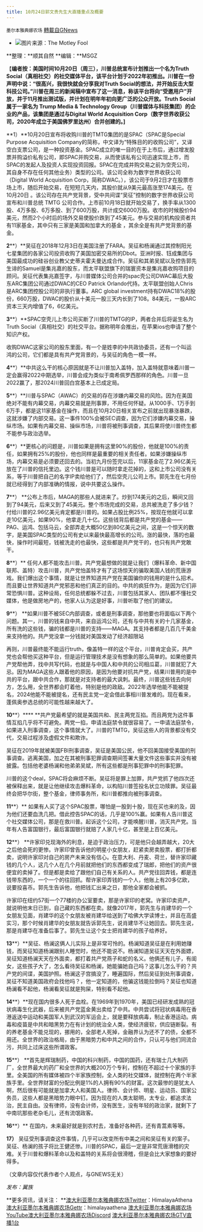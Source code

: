 ```yaml
---
title: 10月24日郭文贵先生大直播重点及概要
---
```

`墨尔本雅典娜农场` [轉載自GNews](https://gnews.org/zh-hans/1617859/)

- ![](https://assets.gnews.org/wp-content/uploads/2021/10/MM.jpg)图片来源：The Motley Fool


**整理：**顺其自然
**编辑：**MSGZ

【**编者按：**美国时间10月20日（周三），川普总统宣布计划推出一个名为Truth Social（真相社交）的社交媒体平台，该平台计划于2022年初推出。川普在一份声明中说：“很高兴，我很快就会分享我对Truth Social的想法，并开始反击大型科技公司。”川普在周三的新闻稿中宣布了这一消息，称该平台将向“受邀用户”开放，并于11月推出测试版，并计划在明年年初向更广泛的公众开放。Truth Social属于一家名为 Trump Media & Technology Group（川普媒体与科技集团）的企业的产品，该集团是通过与Digital World Acquisition Corp（数字世界收获公司，2020年成立于美国佛罗里达州）合并创建的。**]**

**1）**10月20日宣布将收购川普的TMTG集团的是SPAC（SPAC是Special Purpose Acquisition Company的简称，中文译为“特殊目的的收购公司”，又译空白支票公司，是一种投资基金。SPAC成立的唯一目的在于上市后，通过增发股票并购溢价私有公司，即SPAC并购交易，从而使该私有公司迅速实现上市，而SPAC的发起人及投资人实现投资回报。SPAC在完成并购交易之前为空壳公司，其自身不存在任何其他业务）类型的公司。该公司全称为数字世界收获公司（Digital World Acquisition Corp，简称DWAC。），该公司于9月2日才在股票市场上市，随后开始交易，在短短几天内，其股价就从9美元最高涨至174美元。在10月20日 。该公司存在共产党背景，受中共间谍“吴征”控制的数字世界收获公司宣布和川普总统 TMTG 公司合作。上市前10月18日就开始交易了，换手率从1300股、4万多股、6万多股、到了600万股，共计成交6000万股。收市的时候股价94美元，然而2个小时后的场外交易使股价跌到了45美元。参与交易的机构投资者共有11家基金，其中只有三家是美国和加拿大的基金 ，其余全是有共产党背景的基金。

**2****）**吴征在2018年12月3日在美国注册了FARA。吴征和杨澜通过其控制阳光七星集团的各家公司投资收购了美国加密交易所的Dbot。亚洲时报、钰成集团与美国最成功的硅谷创业教父史蒂夫霍夫曼达成合作。吴征和其弟吴斌以及控告郭先生诽的Samuel是集兆嘉的股东，而太平联盟旗下的瑞寰资本是集兆嘉收购项目的顾问。吴征代表集兆嘉签字，与川普媒体公司合并的spac壳公司DWAC幕后大股东ARC集团公司通过DWAC的CEO Patrick Orlando代持。太平联盟创始人Chris是ARC集团控股公司的非执行董事。ARC global investment持有DWAC18%的股份，660万股，DWAC的股价从十美元一股三天内长到了108。84美元，一股ARC资本三天内增值了6，6亿美元。

**3****）**SPAC空壳儿上市公司买断了川普的TMTG的IP，两者合并后将诞生名为Truth Social（真相社交）的社交平台。据称明年会推出，在苹果ios也申请了整个知识产权。

收购DWAC这家公司的股东里面，有一个是姓李的中共政协委员，还有一个叫运鸿的公司，它们都是具有共产党背景的，与吴征的角色一模一样。

**4****）**中共这么干的核心原因就是不让川普加入盖特，加入盖特就意味着川普一定会赢得2022中期选举，川普会成为类似于南希佩罗西那样的角色。川普一旦2022赢了，那2024川普回白宫基本上已成定局。

**5****）**川普与SPAC（AWAC）的交易的存在涉嫌内幕交易的风险。因为在美国绝对不能有内幕交易，内幕交易就是刑事罪，不用任何怀疑。从1000手、1万手到6万手，都是这11家基金在操作，而且在10月20日相关宣布之前就出现暴涨暴跌，这就涉嫌了内部交易。这一事件100%会被SEC调查，因为它们涉嫌内幕交易，操纵市场。如果有内幕交易、操纵市场，川普将被刑事调查，其后果将使川普终生都不能参与政治选举。

**6****）**更核心的问题是，川普如果是拥有这里90%的股份，他就是100%的责任，如果拥有25%的股份，他也同样是最重要的相关责任者。如果涉嫌操纵市场，内幕交易是必须要还回去的。当初九月份签完以后，11家基金花了2.96亿美元放在了川普的信托里边。这个钱川普是可以随时拿走花掉的，这和上市公司没有关系，等于川普把自己的名字IP卖给他们了，然后空壳儿公司上市。郭先生在七月份就已经得到了内部准确的情报，说中共要这么操作。

**7****） **公布上市后，MAGA的那些人就进来了。炒到174美元的之后，瞬间又回到了94美元，后来又到了45美元。整个市场完成的交易，总共被洗走了多少钱？付给川普的2.96亿美元肯定都是川普的。如果占股比例25%，按现在他就可以拿走10亿美元，如果90%，他拿走几十亿。这些钱背后都是共产党的基金——PAG、运鸿、包括马云，全部弄走大概50亿到80亿美元之间，这是一个惊天的数字，是美国SPAC类型的公司有史以来最快最高增长的公司。涨的最快，落的也最快，操作时间最短，钱被洗走的也最快，这些都是共产党干的，也只有共产党敢干。

**8****）** 任何人都不能攻击川普。共产党最想做的就是让我们（爆料革命、新中国联邦、盖特）攻击川普，共产党怕盖特才有了这场惊天的骗取美国人钱的荒唐游戏。我们爆出这个事情，就是让世界知道共产党在美国骗你的钱用的是什么招术。而且要让世界知道共产党邪恶和他们真正的目的。中共的疯狂作为，是因为它们非常恐惧川普。这种设局，任何总统都躲不过去，川普包括其家人、团队都不懂社交媒体，他是做房地产的，他家人认为这是好事，川普听取了他们的建议。

**9****） **如果川普不被SEC内部调查，或者是刑事调查，那他要也将面临以下两个问题。其一，川普的钱来自中共，来自运鸿公司，还有与中共有关的十几家基金，所有洗的这些钱，骗的钱都是川普的支持——MAGA。其支持者都是几百几千美金来支持他的。共产党没拿一分钱就对美国发动了经济超限站

再则，川普最终能不能运行truth，像盖特一样的这个平台，川普肯定会买，共产党也会帮他买这种平台，但是运行管理技术是没有想象的那么简单的。如果他要共产党帮他弄，找中共写代码，也就是与中国人和中共的公司相瓜葛，川普就犯了大忌。因为MAGA这些人跟着他的原因，是因为他要对抗共产党，结果川普用的是中共的平台，跟中共合作，那就是对支持者的最大讽刺。最终，川普这些钱去向何方，怎么用，全世界都会盯着他，特别是他的政敌。2022年选举他能不能被提名，2024他能不能被提名，还有民主党一定会借此事相川普发难的。现在看来，蓬佩奥参选总统的可能性越来越大了。

**10****）**** **共产党最希望的就是美国共和、民主两党互掐。而且两党为这件事情互掐几乎将不可避免。两党一掐，申请法庭禁令就很容易了。一申请法庭禁令，如果进入刑事调查，这个事情就大了。川普的TMTG，吴征这些人的背景都没有交代，交易过程涉及虚假文件和欺诈。

吴征在2019年就被美国FBI刑事调查，吴征是美国公民，他不回美国接受美国的刑事调查。逃离美国，加之在其被刑事犯罪调查期间签署大量文件这些事实并没有被披露。包括他老婆杨澜和他弟弟吴斌，所有这些都是刑事犯罪中的刑事犯罪。

川普的这个deal，SPAC将会麻烦不断。吴征将是罪上加罪，共产党抓了他四次还被保释出来，就是让他继续攻击爆料革命，以构陷川普签投名状立功赎罪。吴征最终会把华尔街，整个基金，律师事务所，和川普都推向被刑事调查。

**11****）** 如果有人买了这个SPAC股票，哪怕是一股到十股，现在买也来的及，因为他们还要血洗几把。借此控告SPAC的话，几乎是100%赢。如果有人告川普这个社交媒体公司，那是在救川普。起诉这个公司，才能唤醒川普，消灭共产党。当年有人告富国银行，最后富国银行就赔了人家几十亿，甚至是上百亿美元。

**12****） **许家印兑现海外的利息，是迫于政治压力，可是他只会越弄越大，20大之后他会死的更惨。许家印曾告诉他的明星小女朋友，赶紧卖房卖股票，都打折都卖，说明许家印对自己的房产未来没有信心。在意大利、丹麦、荷兰，替许家印藏钱的几个人，这几个人在几个月前就把他们的东西都变成了瑞郎，把他们的资产很便宜的卖掉了。但是都是卖给了跟他们自己有关系的人。共产党往回弄钱，都是连钱带东西的，一个一个的往回抓。帮许家印弄钱的一个人，他账上有20多亿欧，说要投喜币。郭先生告诉他，他把钱汇出来之日，那他全家都会被抓。

许家印在纽约57街一个77楼的办公室要卖，那是许家印的老窝。许家印卖资产，就说明他末日已到，自己藏的东西都在卖。就像2017年，郭先生与肖建华的一个女朋友见面，肖建华的这个女朋友被肖建华给送到了哈佛大学读博士，并且在高盛实习，那个时候肖建华的女朋友就告诉郭先生，说肖建华不让她回去。郭先生说，那是肖建华在准备后事了。郭先生让这个女士把肖建华的孩子给养好。

**13****）**吴征、杨澜这俩人儿实际上是非常可怜的。杨澜知道吴征是在利用她赚钱，而吴征知道杨澜跟别人睡觉时，他还不能说不。杨澜知道吴征天天在外面嫖，吴征知道杨澜天天在外面卖，都打着共产党燕子和蛇的名义。他俩还有儿子，有闺女，这些孩子大了，怎么看待吴征和杨澜，她能骗她自己吗？这事儿怎么干的？共产党的间谍，美国护照。杨澜这子宫搞没了，睡遍国际，然后吴征到处刑事调查，吴征不知道美国政府会找他吗？，他一定知道的，他骗这钱能拉倒吗？吴征也知道杨澜看不起他，杨澜看吴征就是狗屎，特别看不起他。

**14****）**现在国内很多人死于血栓。在1969年到1970年，美国已经研发成熟的冠状病毒生化武器，后来被共产党蓝金黄出卖给了中共。中共尝试将冠状病毒用在香港返送中运动和美国军人到武汉的军运会上，就是要释放病毒，制止香港运动。病毒和疫苗是中共和暗黑势力在有计划的统治全人类，使经济疲软，供应链断裂。有的养老基金不能兑现的，挪用的，全部老人死掉，金融界认为还不了的债，全都不用还。全世界的政治格局，由于黑暗势力和中共之间的合作，只认可与他们同流合污，共同上过床这些所谓政客。

**15****） **首先是辉瑞制药，中国的科兴制药，中国的国药，还有瑞士几大制药厂，全世界最大的药厂和全世界的大概200万个专利，控制在不超过十个家族的手里。全美国的所有媒体被四个半家族控制，全人类的社交媒体，就控制在两个半家族手里。全世界财富的分配比例是1%的人拥有90%的财富。这次最惨的是犹太人啊，然后很有可能就是加拿大人和美国人。律师、会计师、明星、运动员、国家公务员，这些人都是黑暗势力眼中钉。因为现在的人类太聪明，太专业，都追求法治，民主自由。没有律师，没有会计师，没有医生，没有年轻的政治家，就剩下了中南坑那些老杂毛儿，还有流氓政客。

**16****）** 在国内，未来最好就是到农村去，准备好各种药，还有青蒿素等等。

**17）** 吴征受刑事调查这件事情，几乎可以改变所有中美之间和吴征有关的案子。吴征、杨澜的孩子将比王健还惨。川普的SPAC，最后一定是非常荒唐滑稽的灾难。关于川普和爆料革命以及和盖特的关系将会很滑稽，但是会比大家想象的要好得多。

（文章内容仅代表作者个人观点，与GNEWS无关）

*发布：翼族*

**更多资讯，请关注：
**[澳大利亚墨尔本雅典娜农场Twitter](https://twitter.com/HimalayaAthena1)：HimalayaAthena
[澳大利亚墨尔本雅典娜农场Gettr](https://www.gettr.com/user/himalayaathena)：himalayaathena
[澳大利亚墨尔本雅典娜农场YouTube](https://youtube.com/channel/UC-tz4lmA7mG3FzYbylgqjTQ)[澳大利亚墨尔本雅典娜农场Discord](https://discord.gg/76QVRChsgU)
[澳大利亚墨尔本雅典娜农场GTV直播1台](https://www.gtv.org/user/5f72f8f60cd82c6bb6a248a6)
